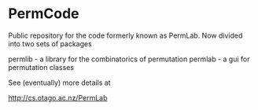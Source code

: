 PermCode
========

Public repository for the code formerly known as PermLab. Now divided into two sets of packages

permlib - a library for the combinatorics of permutation
permlab - a gui for permutation classes

See (eventually) more details at

http://cs.otago.ac.nz/PermLab
